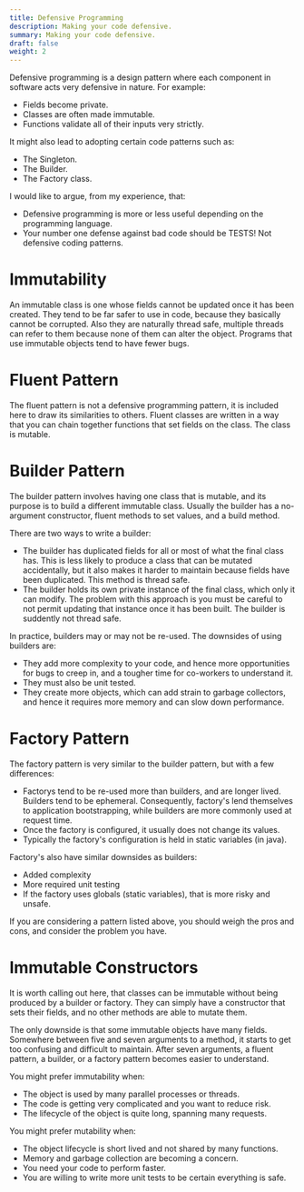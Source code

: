 ```yaml
---
title: Defensive Programming
description: Making your code defensive.
summary: Making your code defensive.
draft: false
weight: 2
---
```


Defensive programming is a design pattern where each component in software acts very defensive in nature.
For example:
* Fields become private.
* Classes are often made immutable.
* Functions validate all of their inputs very strictly.

It might also lead to adopting certain code patterns such as:
* The Singleton.
* The Builder.
* The Factory class.

I would like to argue, from my experience, that:
* Defensive programming is more or less useful depending on the programming language.
* Your number one defense against bad code should be TESTS!  Not defensive coding patterns.

# Immutability

An immutable class is one whose fields cannot be updated once it has been created.  They 
tend to be far safer to use in code, because they basically cannot be corrupted.  Also they
are naturally thread safe, multiple threads can refer to them because none of them can 
alter the object.  Programs that use immutable objects tend to have fewer bugs.

# Fluent Pattern

The fluent pattern is not a defensive programming pattern, it is included here to draw its 
similarities to others.  Fluent classes are written in a way that you can chain together 
functions that set fields on the class.  The class is mutable.

# Builder Pattern

The builder pattern involves having one class that is mutable, and its purpose is to build 
a different immutable class.  Usually the builder has a no-argument constructor, fluent 
methods to set values, and a build method.

There are two ways to write a builder:
* The builder has duplicated fields for all or most of what the final class has.
  This is less likely to produce a class that can be mutated accidentally, but it also 
  makes it harder to maintain because fields have been duplicated.  This method is thread safe.
* The builder holds its own private instance of the final class, which only it can modify.
  The problem with this approach is you must be careful to not permit updating that 
  instance once it has been built.  The builder is suddently not thread safe.

In practice, builders may or may not be re-used.  The downsides of using builders are:
* They add more complexity to your code, and hence more opportunities for bugs to creep in,
  and a tougher time for co-workers to understand it.
* They must also be unit tested.
* They create more objects, which can add strain to garbage collectors, and hence it 
  requires more memory and can slow down performance.

# Factory Pattern

The factory pattern is very similar to the builder pattern, but with a few differences:
* Factorys tend to be re-used more than builders, and are longer lived.  Builders tend
  to be ephemeral.  Consequently, factory's lend themselves to application bootstrapping, 
  while builders are more commonly used at request time.
* Once the factory is configured, it usually does not change its values.
* Typically the factory's configuration is held in static variables (in java).

Factory's also have similar downsides as builders:
* Added complexity
* More required unit testing
* If the factory uses globals (static variables), that is more risky and unsafe.

If you are considering a pattern listed above, you should weigh the pros and cons, and consider
the problem you have.

# Immutable Constructors

It is worth calling out here, that classes can be immutable without being produced by 
a builder or factory.  They can simply have a constructor that sets their fields, and
no other methods are able to mutate them.

The only downside is that some immutable objects have many fields.  Somewhere between 
five and seven arguments to a method, it starts to get too confusing and difficult 
to maintain.  After seven arguments, a fluent pattern, a builder, or a factory pattern
becomes easier to understand.

You might prefer immutability when:
* The object is used by many parallel processes or threads.
* The code is getting very complicated and you want to reduce risk.
* The lifecycle of the object is quite long, spanning many requests.

You might prefer mutability when:
* The object lifecycle is short lived and not shared by many functions.
* Memory and garbage collection are becoming a concern.
* You need your code to perform faster.
* You are willing to write more unit tests to be certain everything is safe.

